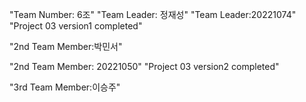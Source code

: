 "Team Number: 6조"
"Team Leader: 정재성"
"Team Leader:20221074"
"Project 03 version1 completed"

"2nd Team Member:박민서"

"2nd Team Member: 20221050"
"Project 03 version2 completed"

"3rd Team Member:이승주"

